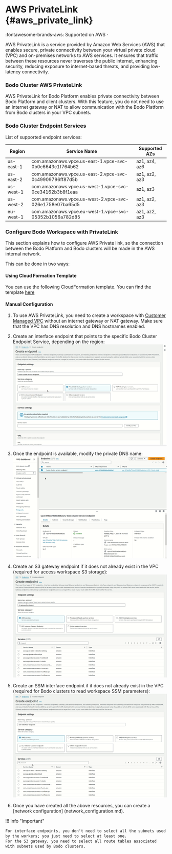 # AWS PrivateLink {#aws_private_link}
:fontawesome-brands-aws: Supported on AWS ·

AWS PrivateLink is a service provided by Amazon Web Services (AWS) that enables secure,
private connectivity between your virtual private cloud (VPC) and on-premises networks to AWS services.
It ensures that traffic between these resources never traverses the public internet, enhancing security, reducing
exposure to internet-based threats, and providing low-latency connectivity.

### Bodo Cluster AWS PrivateLink
AWS PrivateLink for Bodo Platform enables private connectivity between Bodo Platform and client clusters.
With this feature, you do not need to use an internet gateway or NAT to allow communication with the Bodo Platform from Bodo clusters in your VPC subnets.


### Bodo Cluster Endpoint Services

List of supported endpoint services:

| Region    | Service Name                                            | Supported AZs |
|-----------|---------------------------------------------------------|---------------|
| us-east-1 | com.amazonaws.vpce.us-east-1.vpce-svc-0b0c6643c1f764b62 | az1, az4, az6 | 
| us-east-2 | com.amazonaws.vpce.us-east-2.vpce-svc-0c49909796ff87d5b | az1, az2, az3 | 
| us-west-1 | com.amazonaws.vpce.us-west-1.vpce-svc-0ce34162b3b8f1eaa | az1, az3      |
| us-west-2 | com.amazonaws.vpce.us-west-2.vpce-svc-026e1758e07ba65d5 | az1, az2, az3 | 
| eu-west-1 | com.amazonaws.vpce.eu-west-1.vpce-svc-05352b1056a782d85 | az1, az2, az3 |


### Configure Bodo Workspace with PrivateLink

This section explains how to configure AWS Private link, 
so the connection between the Bodo Platform and Bodo clusters will be made in the AWS internal network.

This can be done in two ways:

#### Using Cloud Formation Template
You can use the following CloudFormation template. You can find the template [here](aws_private_link_cft.yml)


#### Manual Configuration

1. To use AWS PrivateLink, you need to create a workspace with [Customer Managed VPC](customer_managed_vpc.md) without
    an internet gateway or NAT gateway. 
    Make sure that the VPC has DNS resolution and DNS hostnames enabled.

2. Create an interface endpoint that points to the specific Bodo Cluster Endpoint Service, depending on the region:
![Bodo-Cluster-Interface-Endpoint](../../platform2-gifs/bodo-cluster-interface-endpoint.gif#center)

3. Once the endpoint is available, modify the private DNS name:
![Bodo-Cluster-Interface-Endpoint-DNS](../../platform2-gifs/bodo-cluster-interface-endpoint-dns.gif#center)

4. Create an S3 gateway endpoint if it does not already exist in the VPC (required for access workspace S3 storage):
![AWS-S3-Gateway](../../platform2-gifs/s3-gateway.gif#center)

5. Create an SSM interface endpoint if it does not already exist in the VPC (required for Bodo clusters to read workspace SSM parameters):
![AWS-SSM-Interface](../../platform2-gifs/ssm-interface-endpoint.gif#center)

5. Once you have created all the above resources, you can create a [network configuration] (network_configuration.md).

!!! info "Important"
     
    For interface endpoints, you don't need to select all the subnets used by the workers; you just need to select at least one.
    For the S3 gateway, you need to select all route tables associated with subnets used by Bodo clusters.
